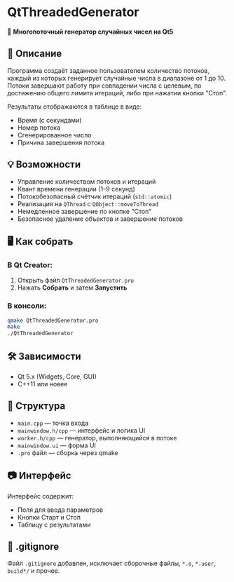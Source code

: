 # QtThreadedGenerator

🎲 **Многопоточный генератор случайных чисел на Qt5**

## 📌 Описание

Программа создаёт заданное пользователем количество потоков, каждый из которых генерирует случайные числа в диапазоне от 1 до 10. Потоки завершают работу при совпадении числа с целевым, по достижению общего лимита итераций, либо при нажатии кнопки "Стоп".

Результаты отображаются в таблице в виде:
- Время (с секундами)
- Номер потока
- Сгенерированное число
- Причина завершения потока

## 💡 Возможности

- Управление количеством потоков и итераций
- Квант времени генерации (1–9 секунд)
- Потокобезопасный счётчик итераций (`std::atomic`)
- Реализация на `QThread` с `QObject::moveToThread`
- Немедленное завершение по кнопке "Стоп"
- Безопасное удаление объектов и завершение потоков

## 🖥️ Как собрать

### В Qt Creator:

1. Открыть файл `QtThreadedGenerator.pro`
2. Нажать **Собрать** и затем **Запустить**

### В консоли:

```bash
qmake QtThreadedGenerator.pro
make
./QtThreadedGenerator
```

## 🛠 Зависимости

- Qt 5.x (Widgets, Core, GUI)
- C++11 или новее

## 📁 Структура

- `main.cpp` — точка входа
- `mainwindow.h/cpp` — интерфейс и логика UI
- `worker.h/cpp` — генератор, выполняющийся в потоке
- `mainwindow.ui` — форма UI
- `.pro` файл — сборка через qmake

## 📷 Интерфейс

Интерфейс содержит:
- Поля для ввода параметров
- Кнопки Старт и Стоп
- Таблицу с результатами

## 📄 .gitignore

Файл `.gitignore` добавлен, исключает сборочные файлы, `*.o`, `*.user`, `build*/` и прочее.
